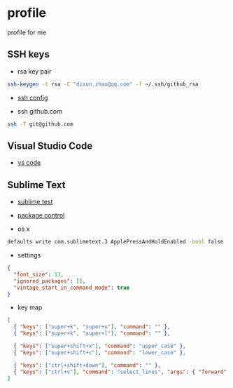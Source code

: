 # profile

profile for me

## SSH keys

- rsa key pair

```bash
ssh-keygen -t rsa -C "dixun.zhao@qq.com" -f ~/.ssh/github_rsa
```

- [ssh config](.ssh/config)

- ssh github.com

```bash
ssh -T git@github.com
```

## Visual Studio Code

- [vs code](https://code.visualstudio.com)

## Sublime Text

- [sublime test](http://www.sublimetext.com)

- [package control](https://github.com/wbond/package_control)

- os x

```bash
defaults write com.sublimetext.3 ApplePressAndHoldEnabled -bool false
```

- settings

```json
{
  "font_size": 13,
  "ignored_packages": [],
  "vintage_start_in_command_mode": true
}
```

- key map

```json
[
  { "keys": ["super+k", "super+u"], "command": "" },
  { "keys": ["super+k", "super+l"], "command": "" },

  { "keys": ["super+shift+x"], "command": "upper_case" },
  { "keys": ["super+shift+c"], "command": "lower_case" },

  { "keys": ["ctrl+shift+down"], "command": "" },
  { "keys": ["ctrl+v"], "command": "select_lines", "args": { "forward": true } }
]
```
